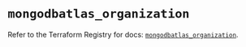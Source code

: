 # `mongodbatlas_organization`

Refer to the Terraform Registry for docs: [`mongodbatlas_organization`](https://registry.terraform.io/providers/mongodb/mongodbatlas/1.23.0/docs/resources/organization).
